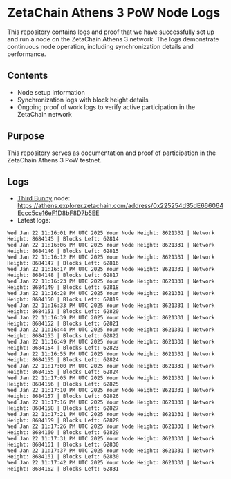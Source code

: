 # ZetaChain Athens 3 PoW Node Logs
This repository contains logs and proof that we have successfully set up and run a node on the ZetaChain Athens 3 network. The logs demonstrate continuous node operation, including synchronization details and performance.

## Contents
- Node setup information
- Synchronization logs with block height details
- Ongoing proof of work logs to verify active participation in the ZetaChain network

## Purpose
This repository serves as documentation and proof of participation in the ZetaChain Athens 3 PoW testnet.

## Logs

- [Third Bunny](https://thirdbunny.xyz/) node: https://athens.explorer.zetachain.com/address/0x225254d35dE666064Eccc5ce16eF1D8bF8D7b5EE
- Latest logs:
```
Wed Jan 22 11:16:01 PM UTC 2025 Your Node Height: 8621331 | Network Height: 8684145 | Blocks Left: 62814
Wed Jan 22 11:16:06 PM UTC 2025 Your Node Height: 8621331 | Network Height: 8684146 | Blocks Left: 62815
Wed Jan 22 11:16:12 PM UTC 2025 Your Node Height: 8621331 | Network Height: 8684147 | Blocks Left: 62816
Wed Jan 22 11:16:17 PM UTC 2025 Your Node Height: 8621331 | Network Height: 8684148 | Blocks Left: 62817
Wed Jan 22 11:16:23 PM UTC 2025 Your Node Height: 8621331 | Network Height: 8684149 | Blocks Left: 62818
Wed Jan 22 11:16:28 PM UTC 2025 Your Node Height: 8621331 | Network Height: 8684150 | Blocks Left: 62819
Wed Jan 22 11:16:33 PM UTC 2025 Your Node Height: 8621331 | Network Height: 8684151 | Blocks Left: 62820
Wed Jan 22 11:16:39 PM UTC 2025 Your Node Height: 8621331 | Network Height: 8684152 | Blocks Left: 62821
Wed Jan 22 11:16:44 PM UTC 2025 Your Node Height: 8621331 | Network Height: 8684153 | Blocks Left: 62822
Wed Jan 22 11:16:49 PM UTC 2025 Your Node Height: 8621331 | Network Height: 8684154 | Blocks Left: 62823
Wed Jan 22 11:16:55 PM UTC 2025 Your Node Height: 8621331 | Network Height: 8684155 | Blocks Left: 62824
Wed Jan 22 11:17:00 PM UTC 2025 Your Node Height: 8621331 | Network Height: 8684155 | Blocks Left: 62824
Wed Jan 22 11:17:05 PM UTC 2025 Your Node Height: 8621331 | Network Height: 8684156 | Blocks Left: 62825
Wed Jan 22 11:17:10 PM UTC 2025 Your Node Height: 8621331 | Network Height: 8684157 | Blocks Left: 62826
Wed Jan 22 11:17:16 PM UTC 2025 Your Node Height: 8621331 | Network Height: 8684158 | Blocks Left: 62827
Wed Jan 22 11:17:21 PM UTC 2025 Your Node Height: 8621331 | Network Height: 8684159 | Blocks Left: 62828
Wed Jan 22 11:17:26 PM UTC 2025 Your Node Height: 8621331 | Network Height: 8684160 | Blocks Left: 62829
Wed Jan 22 11:17:31 PM UTC 2025 Your Node Height: 8621331 | Network Height: 8684161 | Blocks Left: 62830
Wed Jan 22 11:17:37 PM UTC 2025 Your Node Height: 8621331 | Network Height: 8684161 | Blocks Left: 62830
Wed Jan 22 11:17:42 PM UTC 2025 Your Node Height: 8621331 | Network Height: 8684162 | Blocks Left: 62831
```
